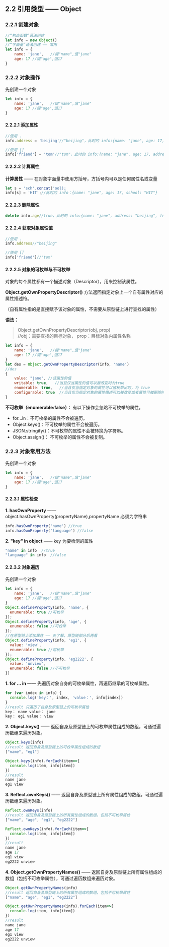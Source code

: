 ## 2.2 引用类型 —— Object
### 2.2.1 创建对象
```javascript
//“构造函数”语法创建
let info = new Object()
//“字面量”语法创建 —— 常用
let info = {
    name: 'jane',   //键"name",值"jane"
    age: 17 //键"age",值17
}
```

### 2.2.2 对象操作
先创建一个对象
```javascript
let info = {
    name: 'jane',   //键"name",值"jane"
    age: 17 //键"age",值17
}
```
#### 2.2.2.1 添加属性
```javascript
//使用 .
info.address = 'beijing'//"beijing"，此时的 info:{name: "jane", age: 17, address: "beijing"}

//使用 []
info['friend'] = 'tom'//"tom"，此时的 info:{name: "jane", age: 17, address: "beijing", friend: "tom"}
```

#### 2.2.2.2 计算属性
**计算属性** —— 在对象字面量中使用方括号，方括号内可以是任何属性名或变量

```javascript
let s = 'sch'.concat('ool);
info[s] = 'HIT';//此时的 info：{name: "jane", age: 17, school: "HIT"}
```

#### 2.2.2.3 删除属性
```javascript
delete info.age//true，此时的 info:{name: "jane", address: "beijing", friend: "tom"}
```

#### 2.2.2.4 获取对象属性值
```javascript
//使用 .
info.address//"beijing"

//使用 []
info['friend']//"tom"
```

#### 2.2.2.5 对象的可枚举与不可枚举
对象的每个属性都有一个描述对象（Descriptor），用来控制该属性。

**Object.getOwnPropertyDescriptor()** 方法返回指定对象上一个自有属性对应的属性描述符。

（自有属性指的是直接赋予该对象的属性，不需要从原型链上进行查找的属性）

**语法：**
> Object.getOwnPropertyDescriptor(obj, prop)   
//obj：需要查找的目标对象， prop：目标对象内属性名称

```javascript
let info = {
    name: 'jane',   //键"name",值"jane"
    age: 17 //键"age",值17
}
let des = Object.getOwnPropertyDescriptor(info, 'name')
//des
{
    value: "jane", //该属性的值
    writable: true,   //当且仅当属性的值可以被改变时为true
    enumerable: true,   //当且仅当指定对象的属性可以被枚举出时，为 true
    configurable: true  //当且仅当指定对象的属性描述可以被改变或者属性可被删除时，为true
}
```
**不可枚举（enumerable:false）：** 有以下操作会忽略不可枚举的属性。
* for...in：不可枚举的属性不会被遍历。
* Object.keys()：不可枚举的属性不会被遍历。
* JSON.stringify()：不可枚举的属性不会被转换为字符串。
* Object.assign()： 不可枚举的属性不会被复制。

### 2.2.3 对象常用方法
先创建一个对象
```javascript
let info = {
    name: 'jane',   //键"name",值"jane"
    age: 17 //键"age",值17
}
```

#### 2.2.3.1 属性检查
**1. hasOwnProperty** —— object.hasOwnProperty(propertyName),propertyName 必须为字符串
```javascript
info.hasOwnProperty('name') //true
info.hasOwnProperty('language') //false
```

**2. "key" in object** —— key 为要检测的属性
```javascript
"name" in info  //true
"language" in info  //false
```

#### 2.2.3.2 对象遍历

先创建一个对象

```javascript
let info = {
    name: 'jane',   //键"name",值"jane"
    age: 17 //键"age",值17
}
Object.defineProperty(info, 'name', {
  enumerable: true //可枚举
});
Object.defineProperty(info, 'age', {
  enumerable: false //可枚举
});
//在原型链上添加属性 —— 先了解，原型链部分后再看
Object.defineProperty(info, 'eg1', {
  value: 'view',
  enumerable: true //可枚举
});
Object.defineProperty(info, 'eg2222', {
  value: 'unview',
  enumerable: false //不可枚举
})
```

**1. for ... in** —— 先遍历对象自身的可枚举属性，再遍历继承的可枚举属性。
```javascript
for (var index in info) {
  console.log('key：', index, 'value：', info[index])
}
//result 只遍历了自身及原型链上的可枚举属性
key： name value： jane
key： eg1 value： view
```

**2. Object.keys()** —— 返回自身及原型链上的可枚举属性组成的数组，可通过遍历数组来遍历对象。
```javascript
Object.keys(info)
//result 返回自身及原型链上的可枚举属性组成的数组
["name", "eg1"]

Object.keys(info).forEach(item=>{
  console.log(item, info[item])
})
//result
name jane
eg1 view
```

**3. Reflect.ownKeys()** —— 返回自身及原型链上所有属性组成的数组，可通过遍历数组来遍历对象。
```javascript
Reflect.ownKeys(info)
//result 返回自身及原型链上的所有属性组成的数组，包括不可枚举属性
["name", "age", "eg1", "eg2222"]

Reflect.ownKeys(info).forEach(item=>{
  console.log(item, info[item])
})
//result
name jane
age 17
eg1 view
eg2222 unview
```

**4. Object.getOwnPropertyNames()** —— 返回自身及原型链上所有属性组成的数组（包括不可枚举属性），可通过遍历数组来遍历对象。
```javascript
Object.getOwnPropertyNames(info)
//result 返回自身及原型链上的所有属性组成的数组，包括不可枚举属性
["name", "age", "eg1", "eg2222"]

Object.getOwnPropertyNames(info).forEach(item=>{
  console.log(item, info[item])
})
//result
name jane
age 17
eg1 view
eg2222 unview
```


